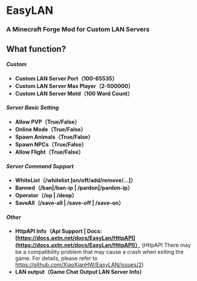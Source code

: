 # EasyLAN
###  A Minecraft Forge Mod for Custom LAN Servers

## What function?

#### ***Custom***

- **Custom LAN Server Port（100-65535）**
- **Custom LAN Server Max Player（2-500000）**
- **Custom LAN Server Motd（100 Word Count）**

#### ***Server Basic Setting***

- **Allow PVP（True/False）**
- **Online Mode（True/False）**
- **Spawn Animals（True/False）**
- **Spawn NPCs（True/False）**
- **Allow Flight（True/False）**

#### ***Server Command Support***

- **WhiteList（/whitelist [on/off/add/remove/...]）**
- **Banned（/ban|/ban-ip | /pardon|/pardon-ip）**
- **Operator（/op | /deop）**
- **SaveAll（/save-all | /save-off | /save-on）**

#### ***Other***

- **HttpAPI Info（Api Support | Docs: [https://docs.axtn.net/docs/EasyLan/HttpAPI](https://docs.axtn.net/docs/EasyLan/HttpAPI)）**
  (HttpAPI There may be a compatibility problem that may cause a crash when exiting the game. For details, please refer to https://github.com/XiaoXianHW/EasyLAN/issues/2)
- **LAN output（Game Chat Output LAN Server Info）**


